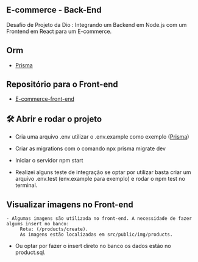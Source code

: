 ## E-commerce - Back-End  
 Desafio de Projeto da Dio : Integrando um Backend em Node.js com um Frontend em React para um E-commerce.

## Orm
- <a href="https://www.prisma.io/docs/getting-started">Prisma</a>

## Repositório para o Front-end
- <a href="https://github.com/patrickassuncao1/e-commerce-front-end">E-commerce-front-end</a>

## 🛠️ Abrir e rodar o projeto
- Cria uma arquivo .env utilizar o .env.example como exemplo (<a href="https://www.prisma.io/docs/concepts/database-connectors/postgresql">Prisma</a>) 

- Criar as migrations com o comando npx prisma migrate dev

- Iniciar o servidor npm start

- Realizei alguns teste de integração se optar por utilizar basta criar um arquivo .env.test (env.example para exemplo) e rodar o npm test no terminal.


## Visualizar imagens no Front-end
    - Algumas imagens são utilizada no front-end. A necessidade de fazer algums insert no banco:
         Rota: (/products/create).
         As imagens estão localizadas em src/public/img/products.
   
   - Ou optar por fazer o insert direto no banco os dados estão no product.sql.
